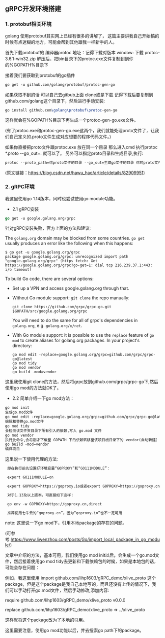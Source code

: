 ## gRPC开发环境搭建

### 1. protobuf相关环境

golang 使用protobuf其实网上已经有很多的讲解了，
这篇主要讲我自己开始搞的时候有点迷糊的地方，可能会帮到其他跟我一样新手的人。

首先下载protobuf的 编译器protoc 地址：记得下载对版本
window:
下载 protoc-3.6.1-win32.zip
解压后，把bin目录下的protoc.exe文件复制到到你的%GOPATH%目录下

接着我们要获取到protobuf的go插件

```tex
go get -u github.com/golang/protobuf/protoc-gen-go
```

如果获取不到的话 可以自己去gitbub上面 clone或是下载
记得下载后要复制到github.com/golang这个目录下，然后进行手动安装:

```tex
go install github.com\golang\protobuf\protoc-gen-go
```

这样就会在%GOPATH%目录下再生成一个protoc-gen-go.exe文件。

(有了protoc.exe和protoc-gen-go.exe这两个，我们就能处理proto文件了，让我们自己定义的.proto文件生成对应想要的程序代码文件。)

如果你直接把proto文件跟protoc.exe 放在同一个目录 那么进入cmd 执行protoc  *.proto  --go_out=.  就可以了。
另外可以指定proto目录和生成目录,执行:

```tex
protoc --proto_path=你proto文件的目录 --go_out=生成go文件的目录 你的proto文件.proto
```

(原文链接：https://blog.csdn.net/hawu_hao/article/details/82909951)

### 2. gRPC环境

我这里使用go 1.14版本，同时也尝试使用go module功能。

- 2.1  gRPC安装

```go
go get -u google.golang.org/grpc
```

针对gRPC安装失败，官方上面的方法和建议:

The `golang.org` domain may be blocked from some countries. `go get` usually produces an error like the following when this happens:

```
$ go get -u google.golang.org/grpc
package google.golang.org/grpc: unrecognized import path "google.golang.org/grpc" (https fetch: Get https://google.golang.org/grpc?go-get=1: dial tcp 216.239.37.1:443: i/o timeout)
```

To build Go code, there are several options:

- Set up a VPN and access google.golang.org through that.

- Without Go module support: `git clone` the repo manually:

  ```
  git clone https://github.com/grpc/grpc-go.git $GOPATH/src/google.golang.org/grpc
  ```

  You will need to do the same for all of grpc's dependencies in `golang.org`, e.g. `golang.org/x/net`.

- With Go module support: it is possible to use the `replace` feature of `go mod` to create aliases for golang.org packages. In your project's directory:

  ```
  go mod edit -replace=google.golang.org/grpc=github.com/grpc/grpc-go@latest 
  go mod tidy   
  go mod vendor
  go build -mod=vendor
  ```

这里我使用git clone的方法，然后将grpc放到github.com/grpc/grpc-go下,然后使用go mod的方法就OK了。



- 2.2  简单介绍一下go mod方法：

```tex
go mod init 
生成go.mod文件
go mod edit -replace=google.golang.org/grpc=github.com/grpc/grpc-go@latest  
编辑和替换go.mod文件
go mod tidy      
会检测该文件夹目录下所有引入的依赖,写入 go.mod 文件
go mod vendor    
执行此命令,会将刚才下载至 GOPATH 下的依赖转移至该项目根目录下的 vendor(自动新建) 文件夹下
go build -mod=vendor
编译项目
```

这里说一下使用代理的方法:

```tex
 即在执行前先设置好环境变量“GOPROXY”和“GO111MODULE”： 

 export GO111MODULE=on 

 export GOPROXY=https://goproxy.io或者export GOPROXY=https://goproxy.cn 

 对于1.13及以上版本，可直接如下这样： 

 go env -w GOPROXY=https://goproxy.cn,direct 

 推荐使用七牛云的“goproxy.cn”，因为“goproxy.io”也不一定可用
```

note:  这里说一下go mod下，引用本地package的存在的问题。

(可参考:https://www.liwenzhou.com/posts/Go/import_local_package_in_go_module/)

文章中介绍的方法，基本可用，我们使用go mod init以后，会生成一个go.mod文件，然后接着使用go mod tidy去更新和下载依赖包的时候，如果是本地包的话，可能会存在问题：

例如，我这里使用 import github.com/lihp1603/gRPC_demo/xlive_proto 这个package，但是这个package是我自己本地写的，而且还没有上传的情况下，我们可以手动打开go.mod文件，然后手动修改,添加内容:

require github.com/lihp1603/gRPC_demo/xlive_proto v0.0.0

replace github.com/lihp1603/gRPC_demo/xlive_proto => ../xlive_proto  

这样就将这个package改为了本地的引用。

这里需要注意，使用go mod功能以后，并去搜索go path下的package。











